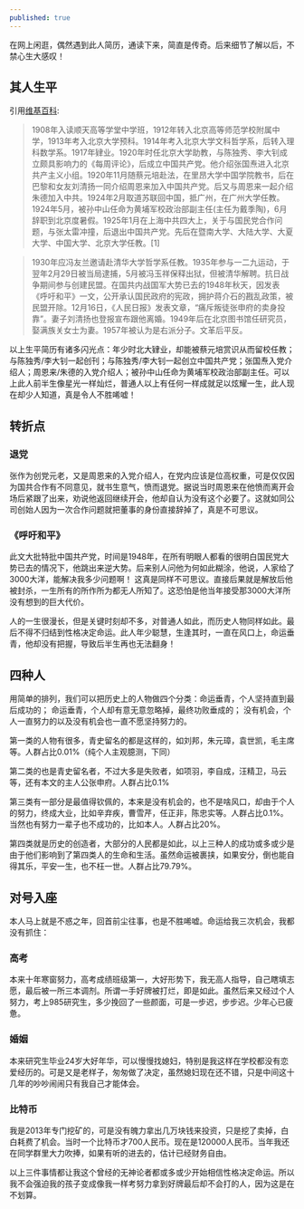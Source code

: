 ```yaml
---
published: true
---
```

在网上闲逛，偶然遇到此人简历，通读下来，简直是传奇。后来细节了解以后，不禁心生大感叹！

## 其人生平

引用[维基百科](https://zh.wikipedia.org/wiki/%E5%BC%A0%E7%94%B3%E5%BA%9C):

>1908年入读顺天高等学堂中学班，1912年转入北京高等师范学校附属中学，1913年考入北京大学预科。1914年考入北京大学文科哲学系，后转入理科数学系。1917年肄业。1920年时任北京大学助教，与陈独秀、李大钊成立颇具影响力的《每周评论》，后成立中国共产党。他介绍张国焘进入北京共产主义小组。1920年11月随蔡元培赴法，在里昂大学中国学院教书，后在巴黎和女友刘清扬一同介绍周恩来加入中国共产党。后又与周恩来一起介绍朱德加入中共。1924年2月取道苏联回中国，抵广州，在广州大学任教。1924年5月，被孙中山任命为黄埔军校政治部副主任(主任为戴季陶)，6月辞职到北京度暑假。1925年1月在上海中共四大上，关于与国民党合作问题，与张太雷冲撞，后退出中国共产党。先后在暨南大学、大陆大学、大夏大学、中国大学、北京大学任教。[1]

>1930年应冯友兰邀请赴清华大学哲学系任教。1935年参与一二九运动，于翌年2月29日被当局逮捕，5月被冯玉祥保释出狱，但被清华解聘。抗日战争期间参与创建民盟。在国共内战国军大势已去的1948年秋天，因发表《呼吁和平》一文，公开承认国民政府的宪政，拥护蒋介石的戡乱政策，被民盟开除。12月16日，《人民日报》发表文章，“痛斥叛徒张申府的卖身投靠”。妻子刘清扬也登报宣布跟他离婚。1949年后在北京图书馆任研究员，娶满族关女士为妻。1957年被认为是右派分子。文革后平反。

以上生平简历有诸多闪光点：年少时北大肄业，却能被蔡元培赏识从而留校任教；与陈独秀/李大钊一起创刊；与陈独秀/李大钊一起创立中国共产党；张国焘入党介绍人；周恩来/朱德的入党介绍人；被孙中山任命为黄埔军校政治部副主任。可以上此人前半生像星光一样灿烂，普通人以上有任何一样成就足以炫耀一生，此人现在却少人知道，真是令人不胜唏嘘！

## 转折点

### 退党

张作为创党元老，又是周恩来的入党介绍人，在党内应该是位高权重，可是仅仅因为国共合作有不同意见，就书生意气，愤而退党。据说当时周恩来在他愤而离开会场后紧跟了出来，劝说他返回继续开会，他却自认为没有这个必要了。这就如同公司创始人因为一次合作问题就把董事的身份直接辞掉了，真是不可思议。

### 《呼吁和平》

此文大批特批中国共产党，时间是1948年，在所有明眼人都看的很明白国民党大势已去的情况下，他跳出来逆大势。后来别人问他为何如此糊涂，他说，人家给了3000大洋，能解决我多少问题啊！ 这真是同样不可思议。直接后果就是解放后他被封杀，一生所有的所作所为都无人所知了。这恐怕是他当年接受那3000大洋所没有想到的巨大代价。

人的一生很漫长，但是关键时刻却不多，对普通人如此，而历史人物同样如此。最后不得不归结到性格决定命运。此人年少聪慧，生逢其时，一直在风口上，命运垂青，他却没有把握，导致后半生再也无法翻身！

## 四种人

用简单的排列，我们可以把历史上的人物做四个分类：命运垂青，个人坚持直到最后成功的； 命运垂青，个人却有意无意忽略掉，最终功败垂成的； 没有机会，个人一直努力的以及没有机会也一直不愿坚持努力的。

第一类的人物有很多，青史留名的都是这样的，如刘邦，朱元璋，袁世凯，毛主席等。人群占比0.01%（纯个人主观臆测，下同）

第二类的也是青史留名者，不过大多是失败者，如项羽，李自成，汪精卫，马云等，还有本文的主人公张申府。人群占比0.1%

第三类有一部分是最值得钦佩的，本来是没有机会的，也不是啥风口，却由于个人的努力，终成大业，比如辛弃疾，曹雪芹，任正非，陈忠实等。人群占比0.1%。当然也有努力一辈子也不成功的，比如本人。人群占比20%。

第四类就是历史的创造者，大部分的人民都是如此，以上三种人的成功或多或少是由于他们影响到了第四类人的生命和生活。虽然命运被裹挟，如果安分，倒也能自得其乐，平安一生，也不枉一世。人群占比79.79%。

## 对号入座

本人马上就是不惑之年，回首前尘往事，也是不胜唏嘘。命运给我三次机会，我都没有抓住：

### 高考

本来十年寒窗努力，高考成绩班级第一，大好形势下，我无高人指导，自己瞎填志愿，最后被一所三本调剂。所谓一手好牌被打烂，即是如此。虽然后来又经过个人努力，考上985研究生，多少挽回了一些颜面，可是一步迟，步步迟。少年心已疲惫。

### 婚姻

本来研究生毕业24岁大好年华，可以慢慢找媳妇，特别是我这样在学校都没有恋爱经历的。可是又是老样子，匆匆做了决定，虽然媳妇现在还不错，只是中间这十几年的吵吵闹闹只有我自己才能体会。

### 比特币

我是2013年专门挖矿的，可是没有魄力拿出几万块钱来投资，只是挖了卖掉，白白耗费了机会。当时一个比特币才700人民币。现在是120000人民币。当年我还在同学群里大力吹捧，如果有听的进去的，估计已经财务自由。

以上三件事情都让我这个曾经的无神论者都或多或少开始相信性格决定命运。所以我不会强迫我的孩子变成像我一样考努力拿到好牌最后却不会打的人，因为这是在不划算。
